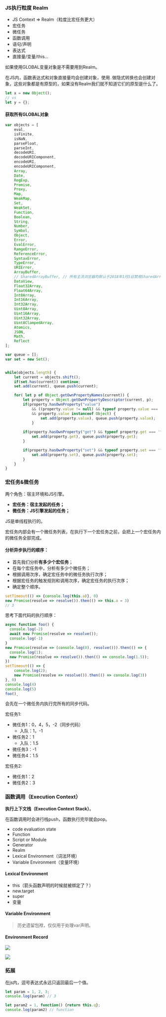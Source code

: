### JS执行粒度 Realm

- JS Context => Realm（粒度比宏任务更大）
- 宏任务
- 微任务
- 函数调用
- 语句/声明
- 表达式
- 直接量/变量/this…

如果使用GLOBAL变量对象是不需要用到Realm。

在JS内，函数表达式和对象直接量均会创建对象，使用`.`做隐式转换也会创建对象，这些对象都是有原型的，如果没有Realm我们就不知道它们的原型是什么了。

```js
let x = new Object();
// vs
let y = {};
```



#### 获取所有GLOBAL对象

```js
var objects = [
    eval,
    isFinite,
    isNaN,
    parseFloat,
    parseInt,
    decodeURI,
    decodeURIComponent,
    encodeURI,
    encodeURIComponent,
    Array,
    Date,
    RegExp,
    Promise,
    Proxy,
    Map,
    WeakMap,
    Set,
    WeakSet,
    Function,
    Boolean,
    String,
    Number,
    Symbol,
    Object,
    Error,
    EvalError,
    RangeError,
    ReferenceError,
    SyntaxError,
    TypeError,
    URIError,
    ArrayBuffer,
    // SharedArrayBuffer, // 所有主流浏览器均默认于2018年1月5日禁用SharedArrayBuffer
    DataView,
    Float32Array,
    Float64Array,
    Int8Array,
    Int16Array,
    Int32Array,
    Uint8Array,
    Uint16Array,
    Uint32Array,
    Uint8ClampedArray,
    Atomics,
    JSON,
    Math,
    Reflect
];

var queue = [];
var set = new Set();


while(objects.length) {
    let current = objects.shift();
    if(set.has(current)) continue;
    set.add(current), queue.push(current);

    for( let p of Object.getOwnPropertyNames(current)) {
        let property = Object.getOwnPropertyDescriptor(current, p);
        if(property.hasOwnProperty("value")
            && ((property.value != null) && typeof property.value === 'object' || typeof property.value === 'object')
            && property.value instanceof Object) {
                set.add(property.value), queue.push(property.value);
            }
        
        if(property.hasOwnProperty("get") && typeof property.get === 'function') {
            set.add(property.get), queue.push(property.get);
        }

        if(property.hasOwnProperty("set") && typeof property.set === 'function') {
            set.add(property.set), queue.push(property.set);
        }
    }
}
```



### 宏任务&微任务

两个角色：宿主环境和JS引擎。

- **宏任务：宿主发起的任务；**
- **微任务：JS引擎发起的任务；**

JS是单线程执行的。

宏任务内部会有一个微任务列表，在执行下一个宏任务之前，会把上一个宏任务内的微任务全部完成。

#### 分析异步执⾏的顺序： 

- ⾸先我们分析**有多少个宏任务**； 
- 在每个宏任务中，分析有多少个微任务； 
- 根据调⽤次序，确定宏任务中的微任务执⾏次序； 
- 根据宏任务的触发规则和调⽤次序，确定宏任务的执⾏次序； 
- 确定整个顺序。

```js
setTimeout(() => {console.log(this.a)}, 0)
new Promise(resolve => resolve()).then(() => this.a = 3)
// 3
```

思考下面代码的执行顺序：

```js
async function foo() {
  console.log(-2)
  await new Promise(resolve => resolve());
  console.log(-1)
}
new Promise(resolve => (console.log(0), resolve())).then(() => {
  console.log(1);
  new Promise(resolve => resolve()).then(() => console.log(1.5));
})
setTimeout(() => {
    console.log(2);
    new Promise(resolve => resolve()).then(() => console.log(3))
}, 0)
console.log(4)
console.log(5)
foo()˛
```

会先在一个微任务内执行完所有的同步代码。

宏任务1:

- 微任务1：0，4，5，-2（同步代码）
  - 入队：1，-1
- 微任务2：1
  - 入队：1.5
- 微任务3：-1
- 微任务4：1.5

宏任务2:

- 微任务1：2
- 微任务2：3

### 函数调用（Execution Context）

**执行上下文栈（Execution Context Stack）**。

在函数调用时会进行栈push，函数执行完毕就会pop。

- code evaluation state
- Function
- Script or Module
- Generator
- Realm
- Lexical Environment（词法环境）
- Variable Environment（变量环境）

#### Lexical Environment

- this（箭头函数声明的时候就被绑定了？）
- new.target
- super
- 变量

#### Variable Environment

> 历史遗留包袱，仅仅用于处理var声明。

#### Environment Record

![](https://gitee.com/httishere/blog-image/raw/master/img/Xnip2021-09-01_11-00-50.jpg)

![](https://gitee.com/httishere/blog-image/raw/master/img/Xnip2021-09-01_11-04-45.jpg)

### 拓展

在js内，逗号表达式永远只返回最后一个值。

```js
let param = 1, 2, 3;
console.log(param) // 3

let param2 = 1, function() {return this.q};
console.log(param2) // function 
```

